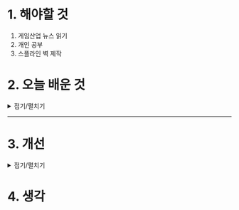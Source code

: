 
# 1. 해야할 것

1. 게임산업 뉴스 읽기 
2. 개인 공부  
3. 스플라인 벽 제작



# 2. 오늘 배운 것

<details>
<summary>접기/펼치기</summary>




</details>

****


# 3. 개선


<details>
<summary>접기/펼치기</summary>


</details>



# 4. 생각


